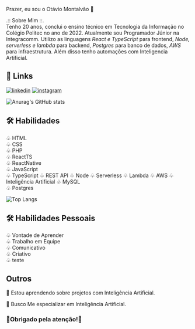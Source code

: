 
Prazer, eu sou o Otávio Montalvão 🚀

 .:: Sobre Mim ::.                                                  
Tenho 20 anos, conclui o ensino técnico em Tecnologia da Informação no Colégio Politec no ano de 2022. Atualmente sou Programador Júnior na Integracomm. Utilizo as linguagens *React e TypeScript* para frontend, *Node, serverless e lambda* para backend, *Postgres* para banco de dados, *AWS* para infraestrutura. Além disso tenho automações com Inteligencia Artificial. 



## 🔗 Links
[![linkedin](https://img.shields.io/badge/linkedin-0A66C2?style=for-the-badge&logo=linkedin&logoColor=white)](https://www.linkedin.com/in/otávio-montalvão-10355a207)
[![instagram](https://img.shields.io/badge/instagram-F56040?style=for-the-badge&logo=instagram&logoColor=white)](https://www.instagram.com/omontalvao_/)

![Anurag's GitHub stats](https://github-readme-stats.vercel.app/api?username=otavio16design&show_icons=true&theme=radical&include_all_commits=true)

## 🛠 Habilidades
♧ HTML                                                  
♧ CSS                                                  
♧ PHP                                                  
♧ ReactTS                                                  
♧ ReactNative  
♧ JavaScript  
♧ TypeScript
♧ REST API
♧ Node
♧ Serverless
♧ Lambda
♧ AWS
♧ Inteligência Artificial
♧ MySQL                                                  
♧ Postgres

![Top Langs](https://github-readme-stats.vercel.app/api/top-langs/?username=otavio16design&layout=compact&theme=radical)

## 🛠 Habilidades Pessoais
♧ Vontade de Aprender                                                  
♧ Trabalho em Equipe                                                  
♧ Comunicativo                                                  
♧ Criativo          
♧ teste


## Outros
🧠 Estou aprendendo sobre projetos com Inteligência Artificial.

💭 Busco Me especializar em Inteligência Artificial.

### 🚀Obrigado pela atenção!🚀
